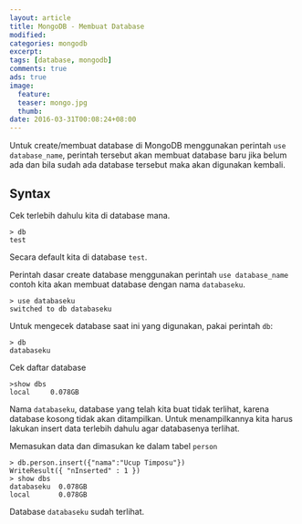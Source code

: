```yaml
---
layout: article
title: MongoDB - Membuat Database
modified:
categories: mongodb
excerpt:
tags: [database, mongodb]
comments: true
ads: true
image:
  feature:
  teaser: mongo.jpg
  thumb:
date: 2016-03-31T00:08:24+08:00
---
```


Untuk create/membuat database di MongoDB menggunakan perintah `use database_name`, perintah tersebut akan membuat database baru jika belum ada dan bila sudah ada database tersebut maka akan digunakan kembali.

## Syntax

Cek terlebih dahulu kita di database mana.

```
> db
test
```
Secara default kita di database `test`.

Perintah dasar create database menggunakan perintah `use database_name` contoh kita akan membuat database dengan nama `databaseku`.

```
> use databaseku
switched to db databaseku
```

Untuk mengecek database saat ini yang digunakan, pakai perintah `db`:

```
> db
databaseku
```

Cek daftar database

```
>show dbs
local     0.078GB
```

Nama `databaseku`, database yang telah kita buat tidak terlihat, karena database kosong tidak akan ditampilkan. Untuk menampilkannya kita harus lakukan insert data terlebih dahulu agar databasenya terlihat.

Memasukan data dan dimasukan ke dalam tabel `person`

```
> db.person.insert({"nama":"Ucup Timposu"})
WriteResult({ "nInserted" : 1 })
> show dbs
databaseku  0.078GB
local       0.078GB
```

Database `databaseku` sudah terlihat.

<center><script async src="//pagead2.googlesyndication.com/pagead/js/adsbygoogle.js"></script><!-- BOX--><ins class="adsbygoogle"  style="display:inline-block;width:300px;height:250px" data-ad-client="ca-pub-4504493660273886" data-ad-slot="1638134271"></ins><script>(adsbygoogle = window.adsbygoogle || []).push({});</script></center>

